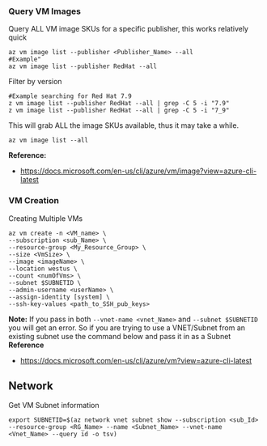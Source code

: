 ### Query VM Images
Query ALL VM image SKUs for a specific publisher, this works relatively quick
```
az vm image list --publisher <Publisher_Name> --all
#Example"
az vm image list --publisher RedHat --all
```
Filter by version
```
#Example searching for Red Hat 7.9
z vm image list --publisher RedHat --all | grep -C 5 -i "7.9"
z vm image list --publisher RedHat --all | grep -C 5 -i "7_9"
```

This will grab ALL the image SKUs available, thus it may take a while. 
```
az vm image list --all
```
**Reference:**
- https://docs.microsoft.com/en-us/cli/azure/vm/image?view=azure-cli-latest

### VM Creation
Creating Multiple VMs
```
az vm create -n <VM_name> \
--subscription <sub_Name> \
--resource-group <My_Resource_Group> \
--size <VmSize> \
--image <imageName> \
--location westus \
--count <numOfVms> \
--subnet $SUBNETID \
--admin-username <userName> \
--assign-identity [system] \
--ssh-key-values <path_to_SSH_pub_keys>
```
**Note:**
If you pass in both `--vnet-name <vnet_Name>` and `--subnet $SUBNETID` you will get an error. So if you are trying to use a VNET/Subnet from an existing subnet use the command below and pass it in as a Subnet
**Reference**
- https://docs.microsoft.com/en-us/cli/azure/vm?view=azure-cli-latest

## Network
Get VM Subnet information
```
export SUBNETID=$(az network vnet subnet show --subscription <sub_Id> --resource-group <RG_Name> --name <Subnet_Name> --vnet-name <Vnet_Name> --query id -o tsv)
```